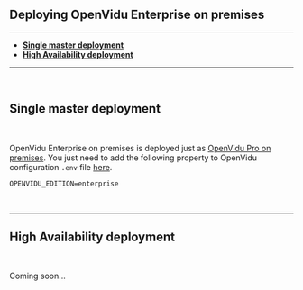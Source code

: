<h2 id="section-title">Deploying OpenVidu Enterprise on premises</h2>
<hr>

- **[Single master deployment](#regular-deployment)**
- **[High Availability deployment](#high-availability-deployment)**

<hr>
<br>

## Single master deployment
<br>

OpenVidu Enterprise on premises is deployed just as [OpenVidu Pro on premises](deployment/pro/on-premises). You just need to add the following property to OpenVidu configuration `.env` file [here](/deployment/pro/on-premises/#22-configuration).

    OPENVIDU_EDITION=enterprise

<br><hr>

## High Availability deployment
<br>

Coming soon...

<br>